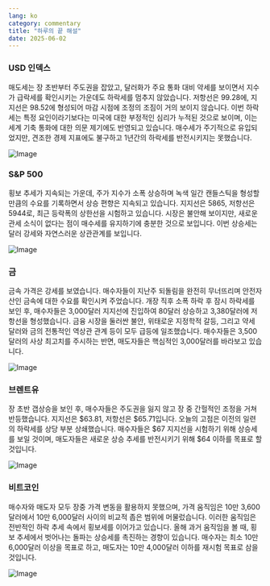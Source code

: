 ```yaml
---
lang: ko
category: commentary
title: "하루의 끝 해설"
date: 2025-06-02
---
```


### USD 인덱스

매도세는 장 초반부터 주도권을 잡았고, 달러화가 주요 통화 대비 약세를 보이면서 지수가 급락세를 확인시키는 가운데도 하락세를 멈추지 않았습니다. 저항선은 99.28에, 지지선은 98.52에 형성되어 마감 시점에 조정의 조짐이 거의 보이지 않습니다. 이번 하락세는 특정 요인이라기보다는 미국에 대한 부정적인 심리가 누적된 것으로 보이며, 이는 세계 기축 통화에 대한 의문 제기에도 반영되고 있습니다. 매수세가 주기적으로 유입되었지만, 견조한 경제 지표에도 불구하고 1년간의 하락세를 반전시키지는 못했습니다.

![Image](https://markleighedu.github.io/img/Jun-2025/02-Jun-2025/usdindex.jpg)

### S&P 500

횡보 추세가 지속되는 가운데, 주가 지수가 소폭 상승하며 녹색 일간 캔들스틱을 형성할 만큼의 수요를 기록하면서 상승 편향은 지속되고 있습니다. 지지선은 5865, 저항선은 5944로, 최근 등락폭의 상한선을 시험하고 있습니다. 시장은 불안해 보이지만, 새로운 관세 소식이 없다는 점이 매수세를 유지하기에 충분한 것으로 보입니다. 이번 상승세는 달러 강세와 자연스러운 상관관계를 보입니다.

![Image](https://markleighedu.github.io/img/Jun-2025/02-Jun-2025/sp500.jpg)

### 금

금속 가격은 강세를 보였습니다. 매수자들이 지난주 되돌림을 완전히 무너뜨리며 안전자산인 금속에 대한 수요를 확인시켜 주었습니다. 개장 직후 소폭 하락 후 잠시 하락세를 보인 후, 매수자들은 3,000달러 지지선에 진입하여 80달러 상승하고 3,380달러에 저항선을 형성했습니다. 금융 시장을 둘러싼 불안, 위태로운 지정학적 갈등, 그리고 약세 달러와 금의 전통적인 역상관 관계 등이 모두 급등에 일조했습니다. 매수자들은 3,500달러의 사상 최고치를 주시하는 반면, 매도자들은 핵심적인 3,000달러를 바라보고 있습니다.

![Image](https://markleighedu.github.io/img/Jun-2025/02-Jun-2025/gold.jpg)

### 브렌트유

장 초반 갭상승을 보인 후, 매수자들은 주도권을 잃지 않고 장 중 간헐적인 조정을 거쳐 반등했습니다. 지지선은 $63.81, 저항선은 $65.71입니다. 오늘의 고점은 이전의 일련의 하락세를 상당 부분 상쇄했습니다. 매수자들은 $67 지지선을 시험하기 위해 상승세를 보일 것이며, 매도자들은 새로운 상승 추세를 반전시키기 위해 $64 이하를 목표로 할 것입니다.

![Image](https://markleighedu.github.io/img/Jun-2025/02-Jun-2025/brentoil.jpg)

### 비트코인

매수자와 매도자 모두 장중 가격 변동을 활용하지 못했으며, 가격 움직임은 10만 3,600달러에서 10만 6,000달러 사이의 비교적 좁은 범위에 머물렀습니다. 이러한 움직임은 전반적인 하락 추세 속에서 횡보세를 이어가고 있습니다. 올해 과거 움직임을 볼 때, 횡보 추세에서 벗어나는 돌파는 상승세를 촉진하는 경향이 있습니다. 매수자는 최소 10만 6,000달러 이상을 목표로 하고, 매도자는 10만 4,000달러 이하를 재시험 목표로 삼을 것입니다.

![Image](https://markleighedu.github.io/img/Jun-2025/02-Jun-2025/bitcoin.jpg)

